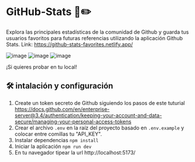 # GitHub-Stats 📒✏️
Explora las principales estadísticas de la comunidad de Github y guarda tus usuarios favoritos para futuras referencias utilizando la aplicación Github Stats. Link: https://github-stats-favorites.netlify.app/

![image](https://github.com/nestorlls/GitHub-Stats/assets/7662759/42afb2d3-e5e4-403d-81ec-6b59ab7312b3)
![image](https://github.com/nestorlls/GitHub-Stats/assets/7662759/e011be30-fffa-42e2-aec6-0657781ee22f)
![image](https://github.com/nestorlls/GitHub-Stats/assets/7662759/91598975-7c2b-4a8a-9722-526591a019f4)

¡Si quieres probar en tu local!

## 🛠 intalación y configuración 

1. Create un token secreto de Github siguiendo los pasos de este tuturial https://docs.github.com/en/enterprise-server@3.4/authentication/keeping-your-account-and-data-secure/managing-your-personal-access-tokens
2. Crear el archivo `.env` en la raíz del proyecto basado en `.env.example` y colocar entre comillas tu "API_KEY".
3. Instalar dependencias `npm install`
4. Iniciar la aplicación `npm run dev`
5. En tu navegador tipear la url http://localhost:5173/
